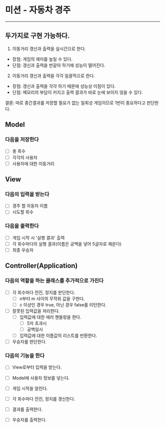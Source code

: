 # 미션 - 자동차 경주
***

## 두가지로 구현 가능하다.
1. 이동거리 갱신과 출력을 실시간으로 한다.
- 장점: 게임의 재미를 높일 수 있다.
- 단점: 갱신과 출력을 번갈아 하기에 성능이 떨어진다.
2. 이동거리 갱신과 출력을 각각 일괄적으로 한다.
- 장점: 갱신과 출력을 각각 하기 때문에 성능상 이점이 있다.
- 단점: 메모리의 부담이 커지고 출력 결과가 바로 눈에 보이지 않을 수 있다.

결론: 따로 중간결과를 저장할 필요가 없는 일회성 게임이므로 1번이 중요하다고 판단한다.

## Model
### 다음을 저장한다
- [ ] 총 회수
- [ ] 각각의 사용자
- [ ] 사용자에 대한 이동거리

## View
### 다음의 입력을 받는다
- [ ] 경주 할 자동차 이름
- [ ] 시도할 회수

### 다음을 출력한다
- [ ] 게임 시작 시 '실행 결과' 츨력
- [ ] 각 회수마다의 실행 결과(이름은 공백을 넣어 5글자로 채운다)
- [ ] 최종 우승자

## Controller(Application)
### 다음의 역할을 하는 클래스를 추가적으로 가진다
- [ ] 각 회수마다 전진, 정지를 판단한다.
  - [ ] n부터 m 사이의 무작위 값을 구한다.
  - [ ] c 이상인 경우 true, 아닌 경우 false를 리턴한다.
- [ ] 잘못된 입력값을 처리한다.
  - [ ] 입력값에 대한 에러 핸들랑을 한다.
    - [ ] 5자 초과시
    - [ ] 공백일시
  - [ ] 입력값에 대한 이름값의 리스트를 반환한다.
- [ ] 우승자를 판단한다.

### 다음의 기능을 한다
- [ ] View로부터 입력을 받는다.
- [ ] Model에 사용자 정보를 넣는다.
- [ ] 게임 시작을 알린다.
- [ ] 각 회수마다 전진, 정지를 갱신한다.
- [ ] 결과를 출력한다.
- [ ] 우승자를 출력한다.

